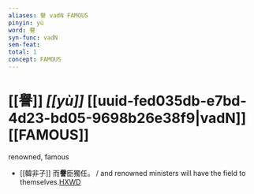 ```yaml
---
aliases: 譽 vadN FAMOUS
pinyin: yù
word: 譽
syn-func: vadN
sem-feat: 
total: 1
concept: FAMOUS 
---
```

# [[譽]] *[[yù]]*  [[uuid-fed035db-e7bd-4d23-bd05-9698b26e38f9|vadN]] [[FAMOUS]]
renowned, famous
 - [[韓非子]] 而**譽**臣獨任。 / and renowned ministers will have the field to themselves.[HXWD](https://hxwd.org/textview.html?location=KR3c0005_tls_018-11a.8)